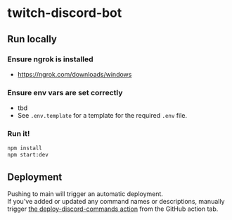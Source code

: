 # twitch-discord-bot

## Run locally

### Ensure ngrok is installed

- https://ngrok.com/downloads/windows

### Ensure env vars are set correctly

- tbd
- See `.env.template` for a template for the required `.env` file.

### Run it!

```sh
npm install
npm start:dev
```

## Deployment

Pushing to main will trigger an automatic deployment.  
If you've added or updated any command names or descriptions, manually trigger [the deploy-discord-commands action](https://github.com/jedster1111/twitch-discord-bot/actions/workflows/deploy-discord-commands.yml) from the GitHub action tab.
